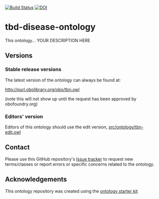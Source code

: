 [![Build Status](https://travis-ci.org/cmungall/tbd-disease-ontology.svg?branch=master)](https://travis-ci.org/cmungall/tbd-disease-ontology)
[![DOI](https://zenodo.org/badge/13996/cmungall/tbd-disease-ontology.svg)](https://zenodo.org/badge/latestdoi/13996/cmungall/tbd-disease-ontology)

# tbd-disease-ontology

This ontology... YOUR DESCRIPTION HERE

## Versions

### Stable release versions

The latest version of the ontology can always be found at:

http://purl.obolibrary.org/obo/tbn.owl

(note this will not show up until the request has been approved by obofoundry.org)

### Editors' version

Editors of this ontology should use the edit version, [src/ontology/tbn-edit.owl](src/ontology/tbn-edit.owl)

## Contact

Please use this GitHub repository's [Issue tracker](https://github.com/cmungall/tbd-disease-ontology/issues) to request new terms/classes or report errors or specific concerns related to the ontology.

## Acknowledgements

This ontology repository was created using the [ontology starter kit](https://github.com/INCATools/ontology-starter-kit)
